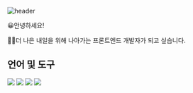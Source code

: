 ![header](https://capsule-render.vercel.app/api?type=waving&color=gradient&height=100&section=header)

😀안녕하세요!


🙋‍♀️더 나은 내일을 위해 나아가는 프론트엔드 개발자가 되고 싶습니다.


## 언어 및 도구
<img src="https://img.shields.io/badge/javascript-F7DF1E?style=for-the-badge&logo=javascript&logoColor=black"> <img src="https://img.shields.io/badge/react-61DAFB?style=for-the-badge&logo=react&logoColor=black"> <img src="https://img.shields.io/badge/github-181717?style=for-the-badge&logo=github&logoColor=white"> <img src="https://img.shields.io/badge/Figma-#F24E1E?style=for-the-badge&logo=Figma&logoColor=white"> 

<!--
**kittty0520/kittty0520** is a ✨ _special_ ✨ repository because its `README.md` (this file) appears on your GitHub profile.

Here are some ideas to get you started:
### Hi there 👋
- 🔭 I’m currently working on ...
- 🌱 I’m currently learning ...
- 👯 I’m looking to collaborate on ...
- 🤔 I’m looking for help with ...
- 💬 Ask me about ...
- 📫 How to reach me: ...
- 😄 Pronouns: ...
- ⚡ Fun fact: ...
-->
